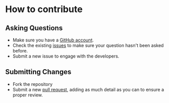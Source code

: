 # How to contribute

## Asking Questions
* Make sure you have a [GitHub account](https://github.com).
* Check the existing [issues](https://github.com/(author)/(repo)/issues) to make sure your question hasn't been asked before.
* Submit a new issue to engage with the developers.

## Submitting Changes
* Fork the repository
* Submit a new [pull request](https://github.com/(author)/(repo)/pulls), adding as much detail as you can to ensure a proper review.
